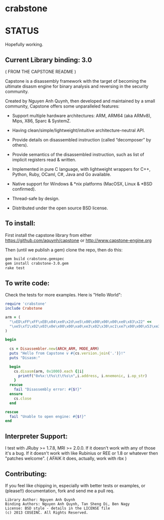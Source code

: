 crabstone
====

STATUS
===

Hopefully working.

Current Library binding: 3.0
----

( FROM THE CAPSTONE README )

Capstone is a disassembly framework with the target of becoming the ultimate
disasm engine for binary analysis and reversing in the security community.

Created by Nguyen Anh Quynh, then developed and maintained by a small community,
Capstone offers some unparalleled features:

- Support multiple hardware architectures: ARM, ARM64 (aka ARMv8), Mips, X86, Sparc & SystemZ.

- Having clean/simple/lightweight/intuitive architecture-neutral API.

- Provide details on disassembled instruction (called “decomposer” by others).

- Provide semantics of the disassembled instruction, such as list of implicit
     registers read & written.

- Implemented in pure C language, with lightweight wrappers for C++, Python,
     Ruby, OCaml, C#, Java and Go available.

- Native support for Windows & *nix platforms (MacOSX, Linux & *BSD confirmed).

- Thread-safe by design.

- Distributed under the open source BSD license.

To install:
----

First install the capstone library from either https://github.com/aquynh/capstone
or http://www.capstone-engine.org

Then (until we publish a gem) clone the repo, then do this:

```bash
gem build crabstone.gemspec
gem install crabstone-3.0.gem
rake test
```

To write code:
----

Check the tests for more examples. Here is "Hello World":
```ruby
require 'crabstone'
include Crabstone

arm = (
  "\xED\xFF\xFF\xEB\x04\xe0\x2d\xe5\x00\x00\x00\x00\xe0\x83\x22" <<
  "\xe5\xf1\x02\x03\x0e\x00\x00\xa0\xe3\x02\x30\xc1\xe7\x00\x00\x53\xe3"
)

begin
  
  cs = Disassembler.new(ARCH_ARM, MODE_ARM)
  puts "Hello from Capstone v #{cs.version.join('.')}!"
  puts "Disasm:"

  begin
    cs.disasm(arm, 0x1000).each {|i|
      printf("0x%x:\t%s\t\t%s\n",i.address, i.mnemonic, i.op_str)
    }
  rescue
    fail "Disassembly error: #{$!}"
  ensure
    cs.close
  end

rescue
  fail "Unable to open engine: #{$!}"
end
```

Interpreter Support:
----

I test with JRuby >= 1.7.8, MRI >= 2.0.0. If it doesn't work with any of those
it's a bug. If it doesn't work with like Rubinius or REE or 1.8 or whatever then
"patches welcome". ( AFAIK it does, actually, work with rbx )

Contributing:
----

If you feel like chipping in, especially with better tests or examples, or (please!!) documentation, fork and send me a pull req.


	Library Author: Nguyen Anh Quynh
	Binding Authors: Nguyen Anh Quynh, Tan Sheng Di, Ben Nagy
	License: BSD style - details in the LICENSE file
	(c) 2013 COSEINC. All Rights Reserved.

